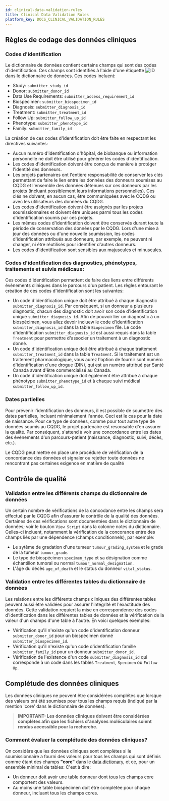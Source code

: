 ```yaml
---
id: clinical-data-validation-rules
title: Clinical Data Validation Rules
platform_key: DOCS_CLINICAL_VALIDATION_RULES
---
```


## Règles de codage des données cliniques

### Codes d'identification

Le dictionnaire de données contient certains champs qui sont des codes d'identification. Ces champs sont identifiés à l'aide d'une étiquette ![ID](/assets/submission/dictionary-id.svg) dans le dictionnaire de données. Ces codes incluent:

- Study: `submitter_study_id`
- Donor: `submitter_donor_id`
- Data Use Requirements: `submitter_access_requirement_id`
- Biospecimen: `submitter_biospecimen_id`
- Diagnosis: `submitter_diagnosis_id`
- Treatment: `submitter_treatment_id`
- Follow Up: `submitter_follow_up_id`
- Phenotype: `submitter_phenotype_id`
- Family: `submitter_family_id`


La création de ces codes d'identification doit être faite en respectant les directives suivantes: 


- Aucun numéro d'identification d'hôpital, de biobanque ou information personnelle ne doit être utilisé pour générer les codes d'identification. 
- Les codes d'identification doivent être conçus de manière à protéger l'identité des donneurs. 
- Les projets partenaires ont l'entière responsabilité de conserver les clés permettant de faire le lien entre les données des donneurs soumises au CQDG et l'ensemble des données détenues sur ces donneurs par les projets (incluant possiblement leurs informations personnelles). Ces clés ne doivent, en aucun cas, être communiquées avec le CQDG ou avec les utilisateurs des données du CQDG. 
- Les codes d'identification doivent être assignés par les projets soumissionnaires et doivent être uniques parmi tous les codes d'identification soumis par ces projets. 
- Les mêmes codes d'identification doivent être conservés durant toute la période de conservation des données par le CQDG. Lors d'une mise à jour des données ou d'une nouvelle soumission, les codes d'identification attribués aux donneurs, par exemple, ne peuvent ni changer, ni être réutilisés pour identifier d'autres donneurs.  
- Les codes d'identification sont sensibles aux majuscules et minuscules. 

### Codes d'identification des diagnostics, phénotypes, traitements et suivis médicaux:

Ces codes d'identification permettent de faire des liens entre différents évènements cliniques dans le parcours d'un patient. Les règles entourant le création de ces codes d'identification sont les suivantes:

- Un code d'identification unique doit être attribué à chaque diagnostic `submitter_diagnosis_id`. Par conséquent, si un donneur a plusieurs diagnostic, chacun des diagnostic doit avoir son code d'identification unique `submitter_diagnosis_id`. Afin de pouvoir lier un diagnostic à un biospécimen, vous allez devoir incluew le code d'identification `submitter_diagnosis_id` dans la table `Biopecimen` file. Le code d'identification `submitter_diagnosis_id` est aussi requis dans la table `Treatment` pour permettre d'associer un traitement à un diagnostic donné.
- Un code d'identification unique doit être attribué à chaque traitement `submitter_treatment_id` dans la table `Treatment`. Si le traitement est un traitement pharmacologique, vous aurez l'option de fournir sont numéro d'identification d'une drogue (DIN), qui est un numéro attribué par Santé Canada avant d'être commercialisé au Canada. 
- Un code d'identification unique doit également être attribué à chaque phénotype `submitter_phenotype_id` et à chaque suivi médical `submitter_follow_up_id`.  

### Dates partielles

Pour prévenir l'identification des donneurs, il est possible de soumettre des dates partielles, incluant minimalement l'année. Ceci est le cas pour la date de naissance. Pour ce type de données, comme pour tout autre type de données soumis au CQDG, le projet partenaire est resonsable d'en assurer la qualité. Par conséquent, s'attend à voir une concordance entre les dates des évènements d'un parcours-patient (naissance, diagnostic, suivi, décès, etc.). 

Le CQDG peut mettre en place une procédure de vérification de la concordance des données et signaler ou rejetter toute données ne rencontrant pas certaines exigence en matière de qualité  


## Contrôle de qualité

### Validation entre les différents champs du dictionnaire de données


Un certain nombre de vérifications de la concodance entre les champs sera effectué par le CQDG afin d'assurer le contrôle de la qualité des données. Certaines de ces vérifications sont documentées dans le dictionnaire de données; voir le bouton `View Script` dans la colonne notes du dictionnaire. Celles-ci incluent, notamment la vérification de la concorance entre des champs liés par une dépendence (champs conditionnels), par exemple: 

- Le sytème de gradation d'une tumeur `tumour_grading_system` et le grade de la tumeur `tumour_grade`.   
- Le type de biospécimen `specimen_type` et sa désignation comme échantillon tumoral ou normal `tumour_normal_designation`.
- L'âge du décès `age_of_death` et le status du donneur `vital_status`. 


### Validation entre les différentes tables du dictionnaire de données

Les relations entre les différents champs cliniques des différentes tables peuvent aussi être validées pour assurer l'intégrité et l'exactitude des données. Cette validation requiert la mise en correspondence des codes d'identification dans les différentes tables de données et la vérification de la valeur d'un champs d'une table à l'autre. En voici quelques exemples:  

- Vérification qu'il n'existe qu'un code d'identification donneur `submitter_donor_id` pour un biospécimen donné `submitter_biospecimen_id`.
- Vérification qu'il n'existe qu'un code d'identification famille `submitter_family_id` pour un donneur   `submitter_donor_id`.
- Vérification de l'existence d'un code `submitter_diagnosis_id` qui corresponde à un code dans les tables  `Treatment`, `Specimen` ou `Follow Up`.


## Complétude des données cliniques

Les données cliniques ne peuvent être considérées complétes que lorsque des valeurs ont été soumises pour tous les champs requis (indiqué par la mention 'core' dans le dictionnaire de données). 

 > **IMPORTANT: Les données cliniques doivent être considérées complètes afin que les fichiers d'analyses moléculaires soient rendus accessible pour la recherche.** 

### Comment évaluer la complétude des données cliniques?

On considère que les données cliniques sont complètes si le soumissionnaire a fourni des valeurs pour tous les champs qui sont définis comme étant des champs **"core"**  dans le [data dictionary](/scripts/dictionary), et ce, pour un ensemble minimal de tables: C'est à dire: 

- Un donneur doit avoir une table donneur dont tous les champs core comportent des valeurs.
- Au moins une table biospécimen doit être complétée pour chaque donneur, incluant tous les champs cores. 

